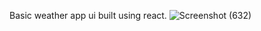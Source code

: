Basic weather app ui built using react.
![Screenshot (632)](https://github.com/user-attachments/assets/9783e487-06b9-4d45-b7c1-259ac4513934)

